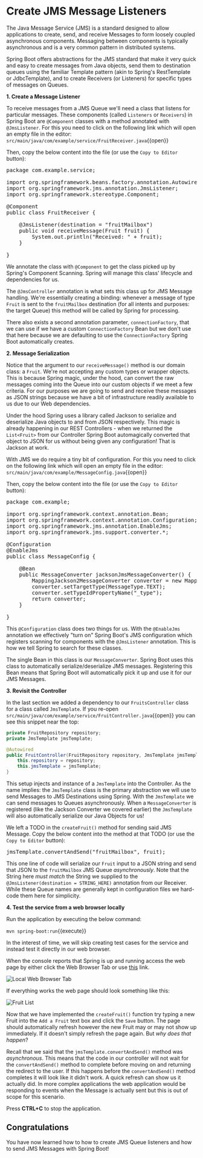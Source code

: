 # Create JMS Message Listeners

The Java Message Service (JMS) is a standard designed to allow applications to create, send, and receive Messages to form loosely coupled asynchronous components. Messaging between components is typically asynchronous and is a very common pattern in distributed systems. 

Spring Boot offers abstractions for the JMS standard that make it very quick and easy to create messages from Java objects, send them to destination queues using the familiar Template pattern (akin to Spring's RestTemplate or JdbcTemplate), and to create Receivers (or Listeners) for specific types of messages on Queues.

**1. Create a Message Listener**

To receive messages from a JMS Queue we'll need a class that listens for particular messages. These components (called `Listeners` or `Receivers`) in Spring Boot are `@Component` classes with a method annotated with `@JmsListener`. For this you need to click on the following link which will open an empty file in the editor: ``src/main/java/com/example/service/FruitReceiver.java``{{open}}

Then, copy the below content into the file (or use the `Copy to Editor` button):

<pre class="file" data-filename="src/main/java/com/example/service/FruitReceiver.java" data-target="replace">
package com.example.service;

import org.springframework.beans.factory.annotation.Autowired;
import org.springframework.jms.annotation.JmsListener;
import org.springframework.stereotype.Component;

@Component
public class FruitReceiver {

    @JmsListener(destination = "fruitMailbox")
    public void receiveMessage(Fruit fruit) {
        System.out.println("Received: " + fruit);
    }

}
</pre>

We annotate the class with `@Component` to get the class picked up by Spring's Component Scanning. Spring will manage this class' lifecycle and dependencies for us.

The `@JmsController` annotation is what sets this class up for JMS Message handling. We're essentially creating a binding: whenever a message of type `Fruit` is sent to the `fruitMailbox` destination (for all intents and purposes: the target Queue) this method will be called by Spring for processing.

There also exists a second annotation parameter, `connectionFactory`, that we can use if we have a custom `ConnectionFactory` Bean but we don't use that here because we are defaulting to use the `ConnectionFactory` Spring Boot automatically creates.

**2. Message Serialization**

Notice that the argument to our `receiveMessage()` method is our domain class: a `Fruit`. We're not accepting any custom types or wrapper objects. This is because Spring magic, under the hood, can convert the raw messages coming into the Queue into our custom objects if we meet a few criteria. For our purposes we are going to send and receive these messages as JSON strings because we have a bit of infrastructure readily available to us due to our Web dependencies.

Under the hood Spring uses a library called Jackson to serialize and deserialize Java objects to and from JSON respectively. This magic is already happening in our REST Controllers - when we returned the `List<Fruit>` from our Controller Spring Boot automagically converted that object to JSON for us without being given any configuration! That is Jackson at work.

With JMS we do require a tiny bit of configuration. For this you need to click on the following link which will open an empty file in the editor: ``src/main/java/com/example/MessageConfig.java``{{open}}

Then, copy the below content into the file (or use the `Copy to Editor` button):

<pre class="file" data-filename="src/main/java/com/example/MessageConfig.java" data-target="replace">
package com.example;

import org.springframework.context.annotation.Bean;
import org.springframework.context.annotation.Configuration;
import org.springframework.jms.annotation.EnableJms;
import org.springframework.jms.support.converter.*;

@Configuration
@EnableJms
public class MessageConfig {

    @Bean
    public MessageConverter jacksonJmsMessageConverter() {
        MappingJackson2MessageConverter converter = new MappingJackson2MessageConverter();
        converter.setTargetType(MessageType.TEXT);
        converter.setTypeIdPropertyName("_type");
        return converter;
    }

}
</pre>

This `@Configuration` class does two things for us. With the `@EnableJms` annotation we effectively "turn on" Spring Boot's JMS configuration which registers scanning for components with the `@JmsListener` annotation. This is how we tell Spring to search for these classes. 

The single Bean in this class is our `MessageConverter`. Spring Boot uses this class to automatically serialize/deserialize JMS messages. Registering this Bean means that Spring Boot will automatically pick it up and use it for our JMS Messages.

**3. Revisit the Controller**

In the last section we added a dependency to our `FruitsController` class for a class called `JmsTemplate`. If you re-open ``src/main/java/com/example/service/FruitController.java``{{open}} you can see this snippet near the top:

```java
private FruitRepository repository;
private JmsTemplate jmsTemplate;

@Autowired
public FruitController(FruitRepository repository, JmsTemplate jmsTemplate) {
    this.repository = repository;
    this.jmsTemplate = jmsTemplate;
}
```

This setup injects and instance of a `JmsTemplate` into the Controller. As the name implies: the `JmsTemplate` class is the primary abstraction we will use to send Messages to JMS Destinations using Spring. With the `JmsTemplate` we can send messages to Queues asynchronously. When a `MessageConverter` is registered (like the Jackson Converter we covered earlier) the `JmsTemplate` will also automatically serialize our Java Objects for us!

We left a TODO in the `createFruit()` method for sending said JMS Message. Copy the below content into the method at that TODO (or use the `Copy to Editor` button):

<pre class="file" data-filename="src/main/java/com/example/service/FruitController.java" data-target="insert" data-marker="// TODO JMS Message send here">
jmsTemplate.convertAndSend("fruitMailbox", fruit);
</pre>

This one line of code will serialize our `Fruit` input to a JSON string and send that JSON to the `fruitMailbox` JMS Queue _asynchronously_. Note that the String here _must match_ the String we supplied to the `@JmsListener(destination = STRING_HERE)` annotation from our Receiver. While these Queue names are generally kept in configuration files we hard-code them here for simplicity.

**4. Test the service from a web browser locally**

Run the application by executing the below command:

``mvn spring-boot:run``{{execute}}

In the interest of time, we will skip creating test cases for the service and instead test it directly in our web browser.

When the console reports that Spring is up and running access the web page by either click the Web Browser Tab or use [this](https://[[HOST_SUBDOMAIN]]-8080-[[KATACODA_HOST]].environments.katacoda.com/) link.

![Local Web Browser Tab](../../assetsmiddleware/rhoar-getting-started-spring/web-browser-tab.png)

If everything works the web page should look something like this:

![Fruit List](../../assetsmiddleware/rhoar-getting-started-spring/fruit-list.png)

Now that we have implemented the `createFruit()` function try typing a new Fruit into the `Add a Fruit` text box and click the `Save` button. The page should automatically refresh however the new Fruit may or may not show up immediately. If it doesn't simply refresh the page again. But _why does that happen_?

Recall that we said that the `jmsTemplate.convertAndSend()` method was *asynchronous*. This means that the code in our controller will not wait for the `convertAndSend()` method to complete before moving on and returning the redirect to the user. If this happens before the `convertAndSend()` method completes it will look like it didn't work. A quick refresh can show us it actually did. In more complex applications the web application would be responding to events when the Message is actually sent but this is out of scope for this scenario.

Press **CTRL+C** to stop the application.

## Congratulations

You have now learned how to how to create JMS Queue listeners and how to send JMS Messages with Spring Boot! 